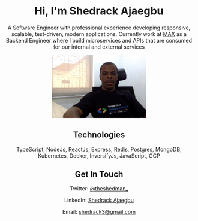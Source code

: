 <h1 align="center">Hi, I'm Shedrack Ajaegbu</h1>

<p align="center">A Software Engineer with professional experience developing responsive, scalable, test-driven, modern applications. Currently work at <a href="https://max.ng">MAX</a> as a Backend Engineer where I build microservices and APIs that are consumed for our internal and external services</p>

<p align="center"><img width="50%" src="https://github.com/Theshedman/Theshedman/blob/master/profile.jpg"></p>

<h2 align="center">Technologies</h2>
<p align="center">TypeScript, NodeJs, ReactJs, Express, Redis, Postgres, MongoDB, Kubernetes, Docker, InversifyJs, JavaScript, GCP</p>

<h2 align="center">Get In Touch</h2>

<p align="center">Twitter: <a href="https://twitter.com/theshedman_">@theshedman_</a></p>
<p align="center">LinkedIn: <a href="https://linkedin.com/in/ajaegbu-shedrack">Shedrack Ajaegbu</a></p>
<p align="center">Email: <a href="mailto:shedrack3@gmail.com">shedrack3@gmail.com</a></p>
